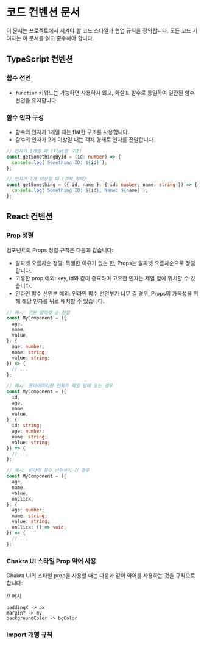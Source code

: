 # 코드 컨벤션 문서

이 문서는 프로젝트에서 지켜야 할 코드 스타일과 협업 규칙을 정의합니다. 모든 코드 기여자는 이 문서를 읽고 준수해야 합니다.

## TypeScript 컨벤션

### 함수 선언

- `function` 키워드는 가능하면 사용하지 않고, 화살표 함수로 통일하여 일관된 함수 선언을 유지합니다.

### 함수 인자 구성

- 함수의 인자가 1개일 때는 flat한 구조를 사용합니다.
- 함수의 인자가 2개 이상일 때는 객체 형태로 인자를 전달합니다.

```typescript
// 인자가 1개일 때 (flat한 구조)
const getSomethingById = (id: number) => {
  console.log(`Something ID: ${id}`);
};

// 인자가 2개 이상일 때 (객체 형태)
const getSomething = ({ id, name }: { id: number; name: string }) => {
  console.log(`Something ID: ${id}, Name: ${name}`);
};
```

## React 컨벤션

### Prop 정렬

컴포넌트의 Props 정렬 규칙은 다음과 같습니다:

- 알파벳 오름차순 정렬: 특별한 이유가 없는 한, Props는 알파벳 오름차순으로 정렬합니다.
- 고유한 prop 예외: key, id와 같이 중요하며 고유한 인자는 제일 앞에 위치할 수 있습니다.
- 인라인 함수 선언부 예외: 인라인 함수 선언부가 너무 길 경우, Props의 가독성을 위해 해당 인자를 뒤로 배치할 수 있습니다.

```typescript
// 예시: 기본 알파벳 순 정렬
const MyComponent = ({
  age,
  name,
  value,
}: {
  age: number;
  name: string;
  value: string;
}) => {
  // ...
};

// 예시: 프라이머리한 인자가 제일 앞에 오는 경우
const MyComponent = ({
  id,
  age,
  name,
  value,
}: {
  id: string;
  age: number;
  name: string;
  value: string;
}) => {
  // ...
};

// 예시: 인라인 함수 선언부가 긴 경우
const MyComponent = ({
  age,
  name,
  value,
  onClick,
}: {
  age: number;
  name: string;
  value: string;
  onClick: () => void;
}) => {
  // ...
};
```

### Chakra UI 스타일 Prop 약어 사용

Chakra UI의 스타일 prop을 사용할 때는 다음과 같이 약어를 사용하는 것을 규칙으로 합니다:

// 예시

```
paddingX -> px
marginY -> my
backgroundColor -> bgColor
```

### Import 개행 규칙
